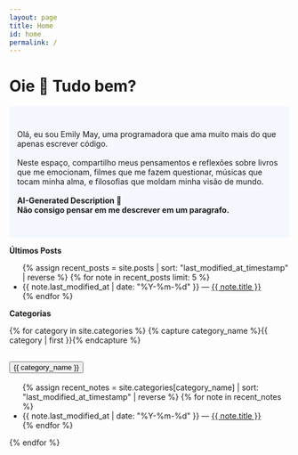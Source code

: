 ```yaml
---
layout: page
title: Home
id: home
permalink: /
---
```


# Oie 🌱 Tudo bem? 

<p style="padding: 3em 1em; background: #f5f7ff; border-radius: 4px; margin-top: 0.5em">
  Olá, eu sou Emily May, uma programadora que ama muito mais do que apenas escrever código. 
  <br>
  <br>
  Neste espaço, compartilho meus pensamentos e reflexões sobre livros que me emocionam, filmes que me fazem questionar, músicas que tocam minha alma, e filosofias que moldam minha visão de mundo.
  <br>
  <br>
  <strong>AI-Generated Description 🤖 <br> Não consigo pensar em me descrever em um paragrafo.</strong> 
</p>

<strong>Últimos Posts</strong>
<ul>
  {% assign recent_posts = site.posts | sort: "last_modified_at_timestamp" | reverse %}
  {% for note in recent_posts limit: 5 %}
    <li>
      {{ note.last_modified_at | date: "%Y-%m-%d" }} — <a class="internal-link" href="{{ site.baseurl }}{{ note.url }}">{{ note.title }}</a>
    </li>
  {% endfor %}
</ul>

<strong>Categorias</strong>

<div class="accordion" id="accordionExample">
 
{% for category in site.categories %}
    {% capture category_name %}{{ category | first }}{% endcapture %}
    <div class="accordion-item mb-3">
    <h2 class="accordion-header">
      <button class="accordion-button" type="button" data-bs-toggle="collapse" data-bs-target="#collapse_{{ category_name | slugize }}" aria-expanded="true" aria-controls="collapse_{{ category_name | slugize }}">
        {{ category_name }} 
      </button>
    </h2>
    <div id="collapse_{{ category_name | slugize }}" class="accordion-collapse collapse show" data-bs-parent="#accordionExample">
      <div class="accordion-body">
      <ul>
        {% assign recent_notes = site.categories[category_name] | sort: "last_modified_at_timestamp" | reverse %}
        {% for note in recent_notes %}
          <li>
            {{ note.last_modified_at | date: "%Y-%m-%d" }} — <a class="internal-link" href="{{ site.baseurl }}{{ note.url }}">{{ note.title }}</a>
          </li>
        {% endfor %}
      </ul>
      </div>
    </div>
  </div>

 {% endfor %}
</div>
